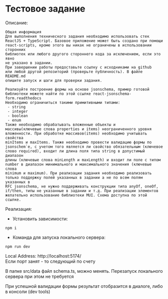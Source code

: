 # Тестовое задание

Описание:
```
Общая информация
Для выполнения технического задания необходимо использовать стек
ReactJS + TypeScript. Базовое приложение может быть создано при помощи
react-scripts, кроме этого вы никак не ограничены в использовании сторонних
библиотек или любого другого стороннего кода за исключением, если это явно
не указано в задании.
При завершении работы предоставьте ссылку с исходниками на github
или любой другой репозиторий (проверьте публичность). В файле README.md
опишите запуск и шаги для проверки задания.

Реализуйте построение формы на основе jsonschema, пример готовой
библиотеки можете найти по этой ссылке react-jsonschema-form.readthedocs
Необходимо ограничиться такими примитивными типами:
 - string
 - integer
 - boolean
 - enum
Также необходимо обрабатывать вложенные объекты и
массивы(ключевые слова properties и items) неограниченного уровня
вложенности. При обработке массивов(items) необходимо учитывать свойства
minItems и maxItems. Также необходимо провести валидацию формы по
jsonschem`е, с учетом того является ли свойство обязательным (ключевое
слово required), входит ли длина поля типа string в допустимый диапазон
длины (ключевые слова minLength и maxLength) и входит ли поле с типом
number в диапазон минимального и максимального значения (ключевые слова
minimum и maximum). При реализации задания необходимо реализовать
только поддержку полей указанных в задании а не по всем полям указанных в
RFC jsonschema, не нужно поддерживать конструкции типа anyOf, oneOf,
if/then, типы не указанные в задании и т.д. При реализации элементов
желательно использование библиотеки MUI. Схема доступна по этой ссылке.
```

Реализация:

- Установить зависимости:

```
npm i
```

- Команда для запуска локального сервера:

```
npm run dev
```

Local Address:   http://localhost:5174/  
Если порт занят - то следующий по счету

В папке src/data файл schema.ts, можно менять. Перезапуск локального сервера при этом не требуется

При успешной валидации формы результат отобразится в диалоге, либо в консоли (dev tools)
